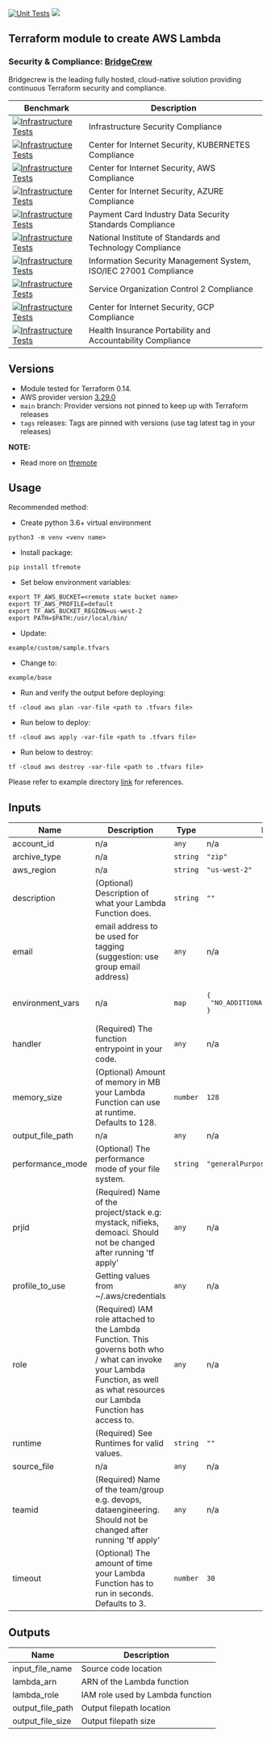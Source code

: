 [![Unit Tests](https://github.com/tomarv2/terraform-aws-lambda/actions/workflows/unit_test.yml/badge.svg?branch=main)](https://github.com/tomarv2/terraform-aws-lambda/actions/workflows/unit_test.yml)
[![](https://img.shields.io/badge/license-Apache%202-blue.svg)](https://www.apache.org/licenses/LICENSE-2.0)

## Terraform module to create AWS Lambda

### Security & Compliance: [BridgeCrew](https://bridgecrew.io/)

Bridgecrew is the leading fully hosted, cloud-native solution providing continuous Terraform security and compliance.

| Benchmark | Description |
|--------|---------------|
| [![Infrastructure Tests](https://www.bridgecrew.cloud/badges/github/tomarv2/terraform-aws-lambda/general)](https://www.bridgecrew.cloud/link/badge?vcs=github&fullRepo=tomarv2%2Fterraform-aws-lambda&benchmark=INFRASTRUCTURE+SECURITY) | Infrastructure Security Compliance |
| [![Infrastructure Tests](https://www.bridgecrew.cloud/badges/github/tomarv2/terraform-aws-lambda/cis_kubernetes)](https://www.bridgecrew.cloud/link/badge?vcs=github&fullRepo=tomarv2%2Fterraform-aws-lambda&benchmark=CIS+KUBERNETES+V1.5)| Center for Internet Security, KUBERNETES Compliance |
| [![Infrastructure Tests](https://www.bridgecrew.cloud/badges/github/tomarv2/terraform-aws-lambda/cis_aws)](https://www.bridgecrew.cloud/link/badge?vcs=github&fullRepo=tomarv2%2Fterraform-aws-lambda&benchmark=CIS+AWS+V1.2) | Center for Internet Security, AWS Compliance |
| [![Infrastructure Tests](https://www.bridgecrew.cloud/badges/github/tomarv2/terraform-aws-lambda/cis_azure)](https://www.bridgecrew.cloud/link/badge?vcs=github&fullRepo=tomarv2%2Fterraform-aws-lambda&benchmark=CIS+AZURE+V1.1) | Center for Internet Security, AZURE Compliance |
| [![Infrastructure Tests](https://www.bridgecrew.cloud/badges/github/tomarv2/terraform-aws-lambda/pci)](https://www.bridgecrew.cloud/link/badge?vcs=github&fullRepo=tomarv2%2Fterraform-aws-lambda&benchmark=PCI-DSS+V3.2) | Payment Card Industry Data Security Standards Compliance |
| [![Infrastructure Tests](https://www.bridgecrew.cloud/badges/github/tomarv2/terraform-aws-lambda/nist)](https://www.bridgecrew.cloud/link/badge?vcs=github&fullRepo=tomarv2%2Fterraform-aws-lambda&benchmark=NIST-800-53) | National Institute of Standards and Technology Compliance |
| [![Infrastructure Tests](https://www.bridgecrew.cloud/badges/github/tomarv2/terraform-aws-lambda/iso)](https://www.bridgecrew.cloud/link/badge?vcs=github&fullRepo=tomarv2%2Fterraform-aws-lambda&benchmark=ISO27001) | Information Security Management System, ISO/IEC 27001 Compliance |
| [![Infrastructure Tests](https://www.bridgecrew.cloud/badges/github/tomarv2/terraform-aws-lambda/soc2)](https://www.bridgecrew.cloud/link/badge?vcs=github&fullRepo=tomarv2%2Fterraform-aws-lambda&benchmark=SOC2)| Service Organization Control 2 Compliance |
| [![Infrastructure Tests](https://www.bridgecrew.cloud/badges/github/tomarv2/terraform-aws-lambda/cis_gcp)](https://www.bridgecrew.cloud/link/badge?vcs=github&fullRepo=tomarv2%2Fterraform-aws-lambda&benchmark=CIS+GCP+V1.1) | Center for Internet Security, GCP Compliance |
| [![Infrastructure Tests](https://www.bridgecrew.cloud/badges/github/tomarv2/terraform-aws-lambda/hipaa)](https://www.bridgecrew.cloud/link/badge?vcs=github&fullRepo=tomarv2%2Fterraform-aws-lambda&benchmark=HIPAA) | Health Insurance Portability and Accountability Compliance |

## Versions

- Module tested for Terraform 0.14.
- AWS provider version [3.29.0](https://registry.terraform.io/providers/hashicorp/aws/latest)
- `main` branch: Provider versions not pinned to keep up with Terraform releases
- `tags` releases: Tags are pinned with versions (use tag latest tag in your releases)

**NOTE:** 

- Read more on [tfremote](https://github.com/tomarv2/tfremote)

## Usage

Recommended method:

- Create python 3.6+ virtual environment 
```
python3 -m venv <venv name>
```

- Install package:
```
pip install tfremote
```

- Set below environment variables:
```
export TF_AWS_BUCKET=<remote state bucket name>
export TF_AWS_PROFILE=default
export TF_AWS_BUCKET_REGION=us-west-2
export PATH=$PATH:/usr/local/bin/
```  

- Update:
```
example/custom/sample.tfvars
```

- Change to: 
```
example/base
``` 

- Run and verify the output before deploying:
```
tf -cloud aws plan -var-file <path to .tfvars file>
```

- Run below to deploy:
```
tf -cloud aws apply -var-file <path to .tfvars file>
```

- Run below to destroy:
```
tf -cloud aws destroy -var-file <path to .tfvars file>
```

Please refer to example directory [link](example/README.md) for references.

## Inputs

| Name | Description | Type | Default | Required |
|------|-------------|------|---------|:--------:|
| account\_id | n/a | `any` | n/a | yes |
| archive\_type | n/a | `string` | `"zip"` | no |
| aws\_region | n/a | `string` | `"us-west-2"` | no |
| description | (Optional) Description of what your Lambda Function does. | `string` | `""` | no |
| email | email address to be used for tagging (suggestion: use group email address) | `any` | n/a | yes |
| environment\_vars | n/a | `map` | <pre>{<br>  "NO_ADDITIONAL_BUILD_VARS": "TRUE"<br>}</pre> | no |
| handler | (Required) The function entrypoint in your code. | `any` | n/a | yes |
| memory\_size | (Optional) Amount of memory in MB your Lambda Function can use at runtime. Defaults to 128. | `number` | `128` | no |
| output\_file\_path | n/a | `any` | n/a | yes |
| performance\_mode | (Optional) The performance mode of your file system. | `string` | `"generalPurpose"` | no |
| prjid | (Required) Name of the project/stack e.g: mystack, nifieks, demoaci. Should not be changed after running 'tf apply' | `any` | n/a | yes |
| profile\_to\_use | Getting values from ~/.aws/credentials | `any` | n/a | yes |
| role | (Required) IAM role attached to the Lambda Function. This governs both who / what can invoke your Lambda Function, as well as what resources our Lambda Function has access to. | `any` | n/a | yes |
| runtime | (Required) See Runtimes for valid values. | `string` | `""` | no |
| source\_file | n/a | `any` | n/a | yes |
| teamid | (Required) Name of the team/group e.g. devops, dataengineering. Should not be changed after running 'tf apply' | `any` | n/a | yes |
| timeout | (Optional) The amount of time your Lambda Function has to run in seconds. Defaults to 3. | `number` | `30` | no |

## Outputs

| Name | Description |
|------|-------------|
| input\_file\_name | Source code location |
| lambda\_arn | ARN of the Lambda function |
| lambda\_role | IAM role used by Lambda function |
| output\_file\_path | Output filepath location |
| output\_file\_size | Output filepath size |

